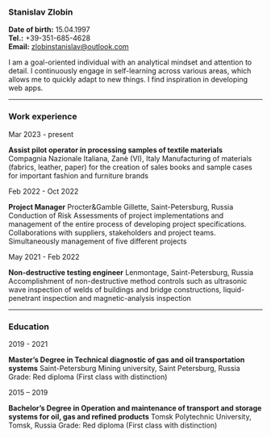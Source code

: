 ### Stanislav Zlobin
**Date of birth:** 15.04.1997<br>
**Tel.:** +39-351-685-4628<br>
**Email:** zlobinstanislav@outlook.com<br>

I am a goal-oriented individual with an analytical mindset and attention to
detail. I continuously engage in self-learning across various areas, which allows
me to quickly adapt to new things. I find inspiration in developing web apps.

***

### Work experience

Mar 2023 - present

**Assist pilot operator in processing samples of textile materials**
Compagnia Nazionale Italiana, Zanè (VI), Italy
Manufacturing of materials (fabrics, leather, paper) for the creation of sales
books and sample cases for important fashion and furniture brands

Feb 2022 - Oct 2022

**Project Manager**
Procter&Gamble Gillette, Saint-Petersburg, Russia
Conduction of Risk Assessments of project implementations and
management of the entire process of developing project specifications.
Collaborations with suppliers, stakeholders and project teams.
Simultaneously management of five different projects

May 2021 - Feb 2022

**Non-destructive testing engineer**
Lenmontage, Saint-Petersburg, Russia
Accomplishment of non-destructive method controls such as ultrasonic
wave inspection of welds of buildings and bridge constructions, liquid-
penetrant inspection and magnetic-analysis inspection

***

### Education

2019 - 2021

**Master’s Degree in Technical diagnostic of gas and oil
transportation systems**
Saint-Petersburg Mining university, Saint Petersburg, Russia
Grade: Red diploma (First class with distinction)

2015 – 2019

**Bachelor’s Degree in Operation and maintenance of transport and
storage systems for oil, gas and refined products**
Tomsk Polytechnic University, Tomsk, Russia
Grade: Red diploma (First class with distinction)